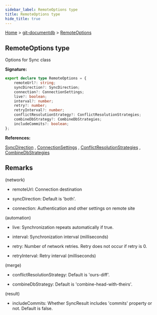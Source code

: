 ```yaml
---
sidebar_label: RemoteOptions type
title: RemoteOptions type
hide_title: true
---
```


[Home](./index.md) &gt; [git-documentdb](./git-documentdb.md) &gt; [RemoteOptions](./git-documentdb.remoteoptions.md)

## RemoteOptions type

Options for Sync class

<b>Signature:</b>

```typescript
export declare type RemoteOptions = {
    remoteUrl?: string;
    syncDirection?: SyncDirection;
    connection?: ConnectionSettings;
    live?: boolean;
    interval?: number;
    retry?: number;
    retryInterval?: number;
    conflictResolutionStrategy?: ConflictResolutionStrategies;
    combineDbStrategy?: CombineDbStrategies;
    includeCommits?: boolean;
};
```
<b>References:</b>

[SyncDirection](./git-documentdb.syncdirection.md) , [ConnectionSettings](./git-documentdb.connectionsettings.md) , [ConflictResolutionStrategies](./git-documentdb.conflictresolutionstrategies.md) , [CombineDbStrategies](./git-documentdb.combinedbstrategies.md)

## Remarks

(network)

- remoteUrl: Connection destination

- syncDirection: Default is 'both'.

- connection: Authentication and other settings on remote site

(automation)

- live: Synchronization repeats automatically if true.

- interval: Synchronization interval (milliseconds)

- retry: Number of network retries. Retry does not occur if retry is 0.

- retryInterval: Retry interval (milliseconds)

(merge)

- conflictResolutionStrategy: Default is 'ours-diff'.

- combineDbStrategy: Default is 'combine-head-with-theirs'.

(result)

- includeCommits: Whether SyncResult includes 'commits' property or not. Default is false.

